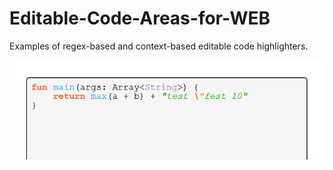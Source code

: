# Editable-Code-Areas-for-WEB
Examples of regex-based and context-based editable code highlighters.

![Preview](/images/preview.png)
